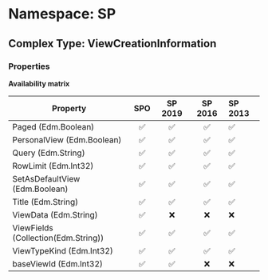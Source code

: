 # Namespace: SP

## Complex Type: ViewCreationInformation

### Properties

**Availability matrix**

Property | SPO | SP 2019 | SP 2016 | SP 2013
----------|:---:|:-------:|:-------:|:-------
Paged (Edm.Boolean) | ✅ | ✅ | ✅ | ✅
PersonalView (Edm.Boolean) | ✅ | ✅ | ✅ | ✅
Query (Edm.String) | ✅ | ✅ | ✅ | ✅
RowLimit (Edm.Int32) | ✅ | ✅ | ✅ | ✅
SetAsDefaultView (Edm.Boolean) | ✅ | ✅ | ✅ | ✅
Title (Edm.String) | ✅ | ✅ | ✅ | ✅
ViewData (Edm.String) | ✅ | ❌ | ❌ | ❌
ViewFields (Collection(Edm.String)) | ✅ | ✅ | ✅ | ✅
ViewTypeKind (Edm.Int32) | ✅ | ✅ | ✅ | ✅
baseViewId (Edm.Int32) | ✅ | ✅ | ❌ | ❌
